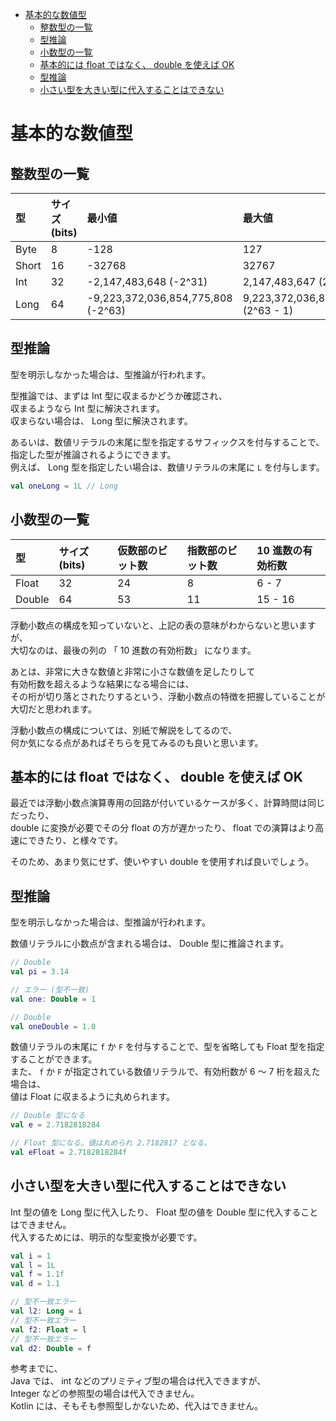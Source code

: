 - [基本的な数値型](#基本的な数値型)
  - [整数型の一覧](#整数型の一覧)
  - [型推論](#型推論)
  - [小数型の一覧](#小数型の一覧)
  - [基本的には float ではなく、 double を使えば OK](#基本的には-float-ではなく-double-を使えば-ok)
  - [型推論](#型推論-1)
  - [小さい型を大きい型に代入することはできない](#小さい型を大きい型に代入することはできない)


# 基本的な数値型

## 整数型の一覧

| 型    | サイズ (bits) | 最小値                            | 最大値                              |
| :---- | :------------ | :-------------------------------- | :---------------------------------- |
| Byte  | 8             | -128                              | 127                                 |
| Short | 16            | -32768                            | 32767                               |
| Int   | 32            | -2,147,483,648 (-2^31)             | 2,147,483,647 (2^31 - 1)             |
| Long  | 64            | -9,223,372,036,854,775,808 (-2^63) | 9,223,372,036,854,775,807 (2^63 - 1) |


## 型推論

型を明示しなかった場合は、型推論が行われます。

型推論では、まずは Int 型に収まるかどうか確認され、  
収まるようなら Int 型に解決されます。  
収まらない場合は、 Long 型に解決されます。

あるいは、数値リテラルの末尾に型を指定するサフィックスを付与することで、  
指定した型が推論されるようにできます。  
例えば、 Long 型を指定したい場合は、数値リテラルの末尾に `L` を付与します。

```kotlin
val oneLong = 1L // Long
```

## 小数型の一覧

| 型   | サイズ (bits) | 仮数部のビット数 | 指数部のビット数 | 10 進数の有効桁数 |
| :----- | :---------- | :--------------- | :------------ | :------------- |
| Float  | 32          | 24               | 8             | 6 - 7         |
| Double | 64          | 53               | 11            | 15 - 16          |

浮動小数点の構成を知っていないと、上記の表の意味がわからないと思いますが、  
大切なのは、最後の列の 「 10 進数の有効桁数」 になります。

あとは、非常に大きな数値と非常に小さな数値を足したりして  
有効桁数を超えるような結果になる場合には、  
その桁が切り落とされたりするという、浮動小数点の特徴を把握していることが大切だと思われます。

浮動小数点の構成については、別紙で解説をしてるので、  
何か気になる点があればそちらを見てみるのも良いと思います。


## 基本的には float ではなく、 double を使えば OK

最近では浮動小数点演算専用の回路が付いているケースが多く、計算時間は同じだったり、  
double に変換が必要でその分 float の方が遅かったり、 float での演算はより高速にできたり、と様々です。

そのため、あまり気にせず、使いやすい double を使用すれば良いでしょう。


## 型推論

型を明示しなかった場合は、型推論が行われます。

数値リテラルに小数点が含まれる場合は、 Double 型に推論されます。

```kotlin
// Double
val pi = 3.14

// エラー (型不一致)
val one: Double = 1

// Double
val oneDouble = 1.0
```

数値リテラルの末尾に `f` か `F` を付与することで、型を省略しても Float 型を指定することができます。  
また、 `f` か `F` が指定されている数値リテラルで、有効桁数が 6 ～ 7 桁を超えた場合は、  
値は Float に収まるように丸められます。

```kotlin
// Double 型になる
val e = 2.7182818284

// Float 型になる。値は丸められ 2.7182817 となる。
val eFloat = 2.7182818284f
```


## 小さい型を大きい型に代入することはできない

Int 型の値を Long 型に代入したり、 Float 型の値を Double 型に代入することはできません。  
代入するためには、明示的な型変換が必要です。

```kotlin
val i = 1
val l = 1L
val f = 1.1f
val d = 1.1

// 型不一致エラー
val l2: Long = i
// 型不一致エラー
val f2: Float = l
// 型不一致エラー
val d2: Double = f
```

参考までに、  
Java では、 int などのプリミティブ型の場合は代入できますが、  
Integer などの参照型の場合は代入できません。  
Kotlin には、そもそも参照型しかないため、代入はできません。



